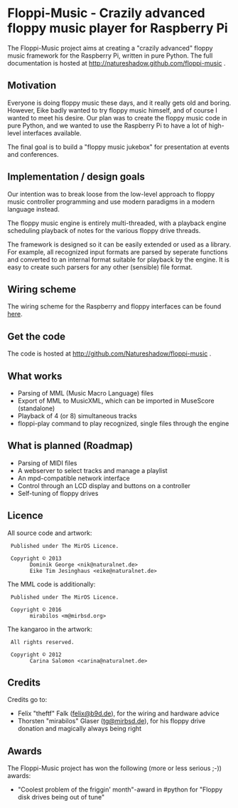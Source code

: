 Floppi-Music - Crazily advanced floppy music player for Raspberry Pi
====================================================================

The Floppi-Music project aims at creating a "crazily advanced" floppy
music framework for the Raspberry Pi, written in pure Python. The full
documentation is hosted at http://natureshadow.github.com/floppi-music .

Motivation
----------

Everyone is doing floppy music these days, and it really gets old and
boring. However, Eike badly wanted to try floppy music himself, and of
course I wanted to meet his desire. Our plan was to create the floppy
music code in pure Python, and we wanted to use the Raspberry Pi to have
a lot of high-level interfaces available.

The final goal is to build a "floppy music jukebox" for presentation at
events and conferences.

Implementation / design goals
-----------------------------

Our intention was to break loose from the low-level approach to floppy
music controller programming and use modern paradigms in a modern
language instead.

The floppy music engine is entirely multi-threaded, with a playback
engine scheduling playback of notes for the various floppy drive
threads.

The framework is designed so it can be easily extended or used as a
library. For example, all recognized input formats are parsed by
seperate functions and converted to an internal format suitable for
playback by the engine. It is easy to create such parsers for any other
(sensible) file format.

Wiring scheme
-------------

The wiring scheme for the Raspberry and floppy interfaces can be found
[here](wiring_8md_source.html).

Get the code
------------

The code is hosted at http://github.com/Natureshadow/floppi-music .

What works
----------

 * Parsing of MML (Music Macro Language) files
 * Export of MML to MusicXML, which can be imported in MuseScore (standalone)
 * Playback of 4 (or 8) simultaneous tracks
 * floppi-play command to play recognized, single files through the engine

What is planned (Roadmap)
-------------------------

 * Parsing of MIDI files
 * A webserver to select tracks and manage a playlist
 * An mpd-compatible network interface
 * Control through an LCD display and buttons on a controller
 * Self-tuning of floppy drives

Licence
-------

All source code and artwork:

```
 Published under The MirOS Licence.

 Copyright © 2013
       Dominik George <nik@naturalnet.de>
       Eike Tim Jesinghaus <eike@naturalnet.de>
```

The MML code is additionally:

```
 Published under The MirOS Licence.

 Copyright © 2016
       mirabilos <m@mirbsd.org>
```

The kangaroo in the artwork:

```
 All rights reserved.

 Copyright © 2012
       Carina Salomon <carina@naturalnet.de>
```

Credits
-------

Credits go to:

 * Felix "theftf" Falk (felix@b9d.de), for the wiring and hardware advice
 * Thorsten "mirabilos" Glaser (tg@mirbsd.de), for his floppy drive donation
   and magically always being right

Awards
------

The Floppi-Music project has won the following (more or less serious
;-)) awards:

 * "Coolest problem of the friggin' month"-award in #python for
   "Floppy disk drives being out of tune"
